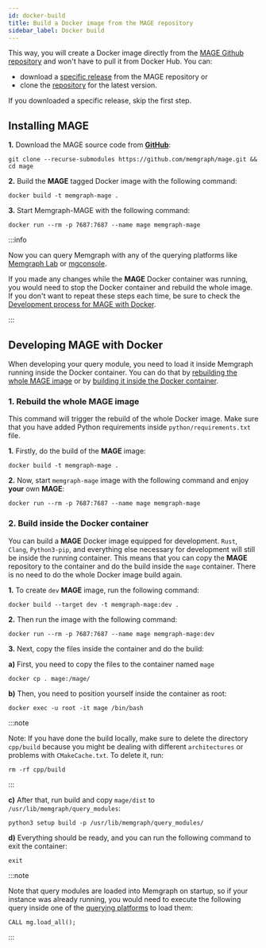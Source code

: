 ```yaml
---
id: docker-build
title: Build a Docker image from the MAGE repository
sidebar_label: Docker build
---
```


This way, you will create a Docker image directly from the [MAGE Github
repository](https://github.com/memgraph/mage) and won't have to pull it from
Docker Hub. You can:

- download a [specific release](https://github.com/memgraph/mage/releases) from
  the MAGE repository or
- clone the [repository](https://github.com/memgraph/mage) for the latest
  version.

If you downloaded a specific release, skip the first step.

## Installing MAGE

**1.** Download the MAGE source code from
**[GitHub](https://github.com/memgraph/mage)**:

```shell
git clone --recurse-submodules https://github.com/memgraph/mage.git && cd mage
```

**2.** Build the **MAGE** tagged Docker image with the following command:

```shell
docker build -t memgraph-mage .
```

**3.** Start Memgraph-MAGE with the following command:

```shell
docker run --rm -p 7687:7687 --name mage memgraph-mage
```

:::info

Now you can query Memgraph with any of the querying platforms like [Memgraph
Lab](https://memgraph.com/product/lab) or
[mgconsole](https://github.com/memgraph/mgconsole).

If you made any changes while the **MAGE** Docker container was running, you
would need to stop the Docker container and rebuild the whole image. If you
don't want to repeat these steps each time, be sure to check the [Development
process for MAGE with
Docker](https://github.com/memgraph/mage#developing-mage-with-docker).

:::

## Developing MAGE with Docker

When developing your query module, you need to load it inside Memgraph running
inside the Docker container. You can do that by [rebuilding the whole MAGE
image](#1-rebuild-the-whole-mage-image) or by [building it inside the Docker
container](#2-build-inside-the-docker-container).

### 1. Rebuild the whole MAGE image

This command will trigger the rebuild of the whole Docker image. Make sure that
you have added Python requirements inside `python/requirements.txt` file.

**1.** Firstly, do the build of the **MAGE** image:

```
docker build -t memgraph-mage .
```

**2.** Now, start `memgraph-mage` image with the following command and enjoy
**your** own **MAGE**:

```
docker run --rm -p 7687:7687 --name mage memgraph-mage
```

### 2. Build inside the Docker container

You can build a **MAGE** Docker image equipped for development. `Rust`, `Clang`,
`Python3-pip`, and everything else necessary for development will still be
inside the running container. This means that you can copy the **MAGE**
repository to the container and do the build inside the `mage` container. There
is no need to do the whole Docker image build again.

**1.** To create `dev` **MAGE** image, run the following command:

```
docker build --target dev -t memgraph-mage:dev .
```

**2.** Then run the image with the following command:

```
docker run --rm -p 7687:7687 --name mage memgraph-mage:dev
```

**3.** Next, copy the files inside the container and do the build:

**a)** First, you need to copy the files to the container named `mage`

```
docker cp . mage:/mage/
```

**b)** Then, you need to position yourself inside the container as root:

```
docker exec -u root -it mage /bin/bash
```

:::note

Note: If you have done the build locally, make sure to delete the directory
`cpp/build` because you might be dealing with different `architectures` or
problems with `CMakeCache.txt`. To delete it, run:

`rm -rf cpp/build`

:::

**c)** After that, run build and copy `mage/dist` to
`/usr/lib/memgraph/query_modules`:

```
python3 setup build -p /usr/lib/memgraph/query_modules/
```

**d)** Everything should be ready, and you can run the following command to exit
the container:

```
exit
```

:::note

Note that query modules are loaded into Memgraph on startup, so if your instance
was already running, you would need to execute the following query inside one of
the [querying platforms](https://memgraph.com/docs/memgraph/connect-to-memgraph)
to load them:

`CALL mg.load_all();`

:::
